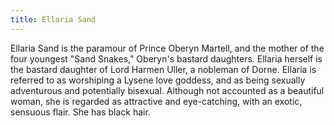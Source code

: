 ```yaml
---
title: Ellaria Sand
---
```


Ellaria Sand is the paramour of Prince Oberyn Martell, and the mother of the four youngest "Sand Snakes," Oberyn's bastard daughters. Ellaria herself is the bastard daughter of Lord Harmen Uller, a nobleman of Dorne. Ellaria is referred to as worshiping a Lysene love goddess, and as being sexually adventurous and potentially bisexual. Although not accounted as a beautiful woman, she is regarded as attractive and eye-catching, with an exotic, sensuous flair. She has black hair.


